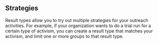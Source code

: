 ## Strategies

Result types allow you to try out multiple strategies for your outreach
activities. For example, if your organization wants to do a trial run for a
certain type of activism, you can create a result type that matches your
activism, and limit one or more groups to that result type. 
